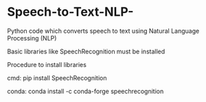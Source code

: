 # Speech-to-Text-NLP-
Python code which converts speech to text using Natural Language Processing (NLP)


Basic libraries like SpeechRecognition must be installed



Procedure to install libraries

cmd: pip install SpeechRecognition

conda: conda install -c conda-forge speechrecognition
